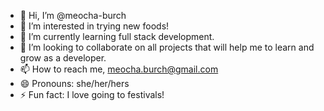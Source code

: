 - 👋 Hi, I’m @meocha-burch
- 👀 I’m interested in trying new foods!
- 🌱 I’m currently learning full stack development.
- 💞️ I’m looking to collaborate on all projects that will help me to learn and grow as a developer. 
- 📫 How to reach me, meocha.burch@gmail.com
- 😄 Pronouns: she/her/hers
- ⚡ Fun fact: I love going to festivals!

<!---
meocha-burch/meocha-burch is a ✨ special ✨ repository because its `README.md` (this file) appears on your GitHub profile.
You can click the Preview link to take a look at your changes.
--->
